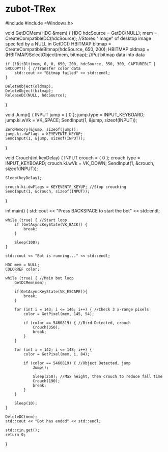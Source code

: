 # zubot-TRex
#include <iostream>
#include <Windows.h>

void GetDCMem(HDC &mem) {
	HDC hdcSource = GetDC(NULL);
	mem = CreateCompatibleDC(hdcSource); //Stores "image" of desktop image specifed by a NULL in GetDC()
	HBITMAP bitmap = CreateCompatibleBitmap(hdcSource, 650, 200);
	HBITMAP oldmap = (HBITMAP)SelectObject(mem, bitmap); //Put bitmap data into data

	if (!BitBlt(mem, 0, 0, 650, 200, hdcSource, 350, 300, CAPTUREBLT | SRCCOPY)) { //Transfer color data
		std::cout << "Bitmap failed" << std::endl;
	}

	DeleteObject(oldmap);
	DeleteObject(bitmap);
	ReleaseDC(NULL, hdcSource);
}

void Jump() {
	INPUT jump = { 0 };
	jump.type = INPUT_KEYBOARD;
	jump.ki.wVk = VK_SPACE;
	SendInput(1, &jump, sizeof(INPUT));

	ZeroMemory(&jump, sizeof(jump));
	jump.ki.dwFlags = KEYEVENTF_KEYUP;
	SendInput(1, &jump, sizeof(INPUT));
}

void Crouch(int keyDelay) {
	INPUT crouch = { 0 };
	crouch.type = INPUT_KEYBOARD;
	crouch.ki.wVk = VK_DOWN;
	SendInput(1, &crouch, sizeof(INPUT));

	Sleep(keyDelay);

	crouch.ki.dwFlags = KEYEVENTF_KEYUP; //Stop crouching
	SendInput(1, &crouch, sizeof(INPUT));
}

int main() {
	std::cout << "Press BACKSPACE to start the bot" << std::endl;

	while (true) { //Start loop
		if (GetAsyncKeyState(VK_BACK)) {
			break;
		}

		Sleep(100);
	}

	std::cout << "Bot is running..." << std::endl;

	HDC mem = NULL;
	COLORREF color;

	while (true) { //Main bot loop
		GetDCMem(mem);

		if(GetAsyncKeyState(VK_ESCAPE)){
			break;
		}

		for (int i = 143; i <= 146; i++) { //Check 3 x-range pixels
			color = GetPixel(mem, 145, 54);

			if (color == 5460819) { //Bird Detected, crouch
				Crouch(350);
				break;
			}
		}

		for (int i = 142; i <= 148; i++) {
			color = GetPixel(mem, i, 84);

			if (color == 5460819) { //Object Detected, jump
				Jump();

				Sleep(250); //Max height, then crouch to reduce fall time
				Crouch(190);
				break;
			}
		}

		Sleep(10);
	}

	DeleteDC(mem);
	std::cout << "Bot has ended" << std::endl;

	std::cin.get();
	return 0;
}
